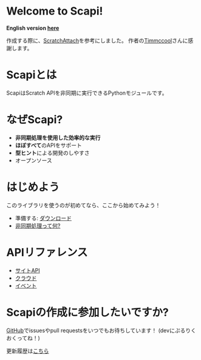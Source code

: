 # Welcome to Scapi!

**English version [here](http://scapi.kakeru.f5.si/en)**

作成する際に、[ScratchAttach](https://github.com/TimMcCool/scratchattach )を参考にしました。 作者の[Timmccool](https://scratch.mit.edu/users/TimMcCool/ )さんに感謝します。
# Scapiとは
ScapiはScratch APIを非同期に実行できるPythonモジュールです。

# なぜScapi?
- **非同期処理を使用した効率的な実行**
- **ほぼすべて**のAPIをサポート
- **型ヒント**による開発のしやすさ
- オープンソース

# はじめよう
このライブラリを使うのが初めてなら、ここから始めてみよう！
- 準備する: [ダウンロード](http://scapi.kakeru.f5.si/ja/download )
- [非同期処理って何?](http://scapi.kakeru.f5.si/ja/async )

# APIリファレンス
- [サイトAPI](https://scapi.kakeru.f5.si/ja/sites)
- [クラウド](https://scapi.kakeru.f5.si/ja/cloud)
- [イベント](https://scapi.kakeru.f5.si/ja/event)

# Scapiの作成に参加したいですか?
[GitHub](https://github.com/kakeruzoku/scapi )でissuesやpull requestsをいつでもお待ちしています！ (devにぷるりくおくってね！)

更新履歴は[こちら](https://scapi.kakeru.f5.si/ja/update )